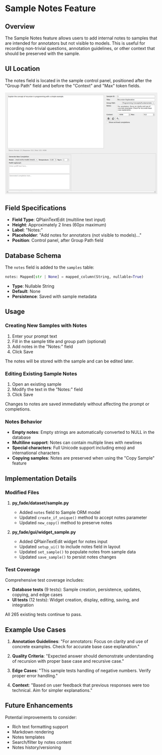 # Sample Notes Feature

## Overview

The Sample Notes feature allows users to add internal notes to samples that are intended for annotators but not visible to models. This is useful for recording non-trivial questions, annotation guidelines, or other context that should be preserved with the sample.

## UI Location

The notes field is located in the sample control panel, positioned after the "Group Path" field and before the "Context" and "Max" token fields.

![WidgetSample with Notes Field](widget_sample_with_notes.png)

## Field Specifications

- **Field Type**: QPlainTextEdit (multiline text input)
- **Height**: Approximately 2 lines (60px maximum)
- **Label**: "Notes:"
- **Placeholder**: "Add notes for annotators (not visible to models)..."
- **Position**: Control panel, after Group Path field

## Database Schema

The `notes` field is added to the `samples` table:

```python
notes: Mapped[str | None] = mapped_column(String, nullable=True)
```

- **Type**: Nullable String
- **Default**: None
- **Persistence**: Saved with sample metadata

## Usage

### Creating New Samples with Notes

1. Enter your prompt text
2. Fill in the sample title and group path (optional)
3. Add notes in the "Notes:" field
4. Click Save

The notes will be stored with the sample and can be edited later.

### Editing Existing Sample Notes

1. Open an existing sample
2. Modify the text in the "Notes:" field
3. Click Save

Changes to notes are saved immediately without affecting the prompt or completions.

### Notes Behavior

- **Empty notes**: Empty strings are automatically converted to NULL in the database
- **Multiline support**: Notes can contain multiple lines with newlines
- **Special characters**: Full Unicode support including emoji and international characters
- **Copying samples**: Notes are preserved when using the "Copy Sample" feature

## Implementation Details

### Modified Files

1. **py_fade/dataset/sample.py**
   - Added `notes` field to Sample ORM model
   - Updated `create_if_unique()` method to accept notes parameter
   - Updated `new_copy()` method to preserve notes

2. **py_fade/gui/widget_sample.py**
   - Added QPlainTextEdit widget for notes input
   - Updated `setup_ui()` to include notes field in layout
   - Updated `set_sample()` to populate notes from sample data
   - Updated `save_sample()` to persist notes changes

### Test Coverage

Comprehensive test coverage includes:

- **Database tests** (9 tests): Sample creation, persistence, updates, copying, and edge cases
- **UI tests** (12 tests): Widget creation, display, editing, saving, and integration

All 265 existing tests continue to pass.

## Example Use Cases

1. **Annotation Guidelines**: "For annotators: Focus on clarity and use of concrete examples. Check for accurate base case explanation."

2. **Quality Criteria**: "Expected answer should demonstrate understanding of recursion with proper base case and recursive case."

3. **Edge Cases**: "This sample tests handling of negative numbers. Verify proper error handling."

4. **Context**: "Based on user feedback that previous responses were too technical. Aim for simpler explanations."

## Future Enhancements

Potential improvements to consider:

- Rich text formatting support
- Markdown rendering
- Notes templates
- Search/filter by notes content
- Notes history/versioning
